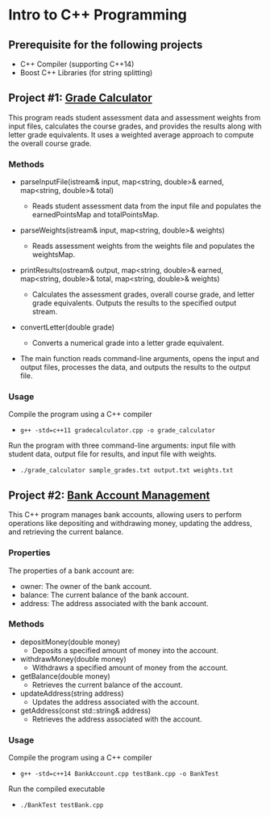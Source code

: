 # Intro to C++ Programming

## Prerequisite for the following projects
- C++ Compiler (supporting C++14)
- Boost C++ Libraries (for string splitting)

## Project #1: [Grade Calculator](https://github.com/YoAx22/Intro-to-Systems-Programming-and-C/tree/main/GradeCalculator)
This program reads student assessment data and assessment weights from input files, calculates the course grades, and provides the results along with letter grade equivalents. It uses a weighted average approach to compute the overall course grade.

### Methods
- parseInputFile(istream& input, map<string, double>& earned, map<string, double>& total)
    - Reads student assessment data from the input file and populates the earnedPointsMap and totalPointsMap.

- parseWeights(istream& input, map<string, double>& weights)
    - Reads assessment weights from the weights file and populates the weightsMap.

- printResults(ostream& output, map<string, double>& earned, map<string, double>& total, map<string, double>& weights)
    - Calculates the assessment grades, overall course grade, and letter grade equivalents. Outputs the results to the specified output stream.

- convertLetter(double grade)
    - Converts a numerical grade into a letter grade equivalent.

- The main function reads command-line arguments, opens the input and output files, processes the data, and outputs the results to the output file.

### Usage
Compile the program using a C++ compiler
-     g++ -std=c++11 gradecalculator.cpp -o grade_calculator
Run the program with three command-line arguments: input file with student data, output file for results, and input file with weights.
-     ./grade_calculator sample_grades.txt output.txt weights.txt


## Project #2: [Bank Account Management](https://github.com/YoAx22/Intro-to-Systems-Programming-and-C/tree/main/BankAccount)
This C++ program manages bank accounts, allowing users to perform operations like depositing and withdrawing money, updating the address, and retrieving the current balance.

### Properties
The properties of a bank account are:

- owner: The owner of the bank account.
- balance: The current balance of the bank account.
- address: The address associated with the bank account.

### Methods
- depositMoney(double money)
    - Deposits a specified amount of money into the account.
- withdrawMoney(double money)
    - Withdraws a specified amount of money from the account.
- getBalance(double money)
    - Retrieves the current balance of the account.
- updateAddress(string address)
    - Updates the address associated with the account.
- getAddress(const std::string& address)
    - Retrieves the address associated with the account.

### Usage
Compile the program using a C++ compiler
-     g++ -std=c++14 BankAccount.cpp testBank.cpp -o BankTest
Run the compiled executable
-     ./BankTest testBank.cpp

